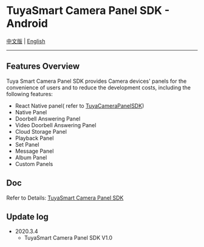 # TuyaSmart Camera Panel SDK  - Android 

[中文版](https://github.com/TuyaInc/tuyasmart_camera_panel_android_sdk/blob/master/README-zh.md) | [English](https://github.com/TuyaInc/tuyasmart_camera_panel_android_sdk/blob/master/README.md)

------

## Features Overview

Tuya Smart Camera Panel SDK provides Camera devices' panels for the convenience of users and to reduce the development costs, including the following features:

- React Native panel( refer to [TuyaCameraPanelSDK](https://tuyainc.github.io/tuyasmart_panel_android_sdk_doc/))
- Native Panel
- Doorbell Answering Panel
- Video Doorbell Answering Panel
- Cloud Storage Panel
- Playback Panel
- Set Panel
- Message Panel
- Album Panel
- Custom Panels

## Doc

   Refer to Details: [TuyaSmart Camera Panel SDK](https://github.com/TuyaInc/tuyasmart_camera_panel_android_sdk_doc)

## Update log

- 2020.3.4
    - TuyaSmart Camera Panel SDK  V1.0

